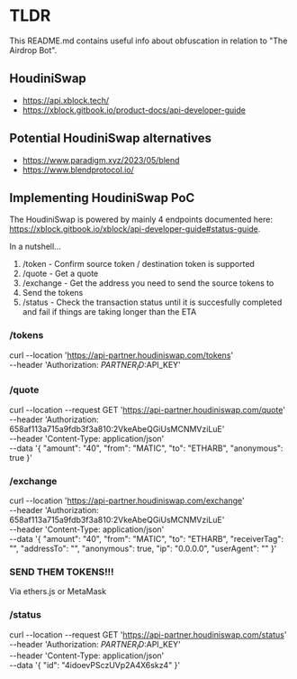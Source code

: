 # TLDR

This README.md contains useful info about obfuscation in relation to "The Airdrop Bot".

## HoudiniSwap

- https://api.xblock.tech/
- https://xblock.gitbook.io/product-docs/api-developer-guide

## Potential HoudiniSwap alternatives

- https://www.paradigm.xyz/2023/05/blend
- https://www.blendprotocol.io/

## Implementing HoudiniSwap PoC

The HoudiniSwap is powered by mainly 4 endpoints documented here: https://xblock.gitbook.io/xblock/api-developer-guide#status-guide.

In a nutshell...

1. /token - Confirm source token / destination token is supported
1. /quote - Get a quote
1. /exchange - Get the address you need to send the source tokens to
1. Send the tokens
1. /status - Check the transaction status until it is succesfully completed and fail if things are taking longer than the ETA

### /tokens

curl --location 'https://api-partner.houdiniswap.com/tokens' \
--header 'Authorization: $PARTNER_ID:$API_KEY'

### /quote

curl --location --request GET 'https://api-partner.houdiniswap.com/quote' \
--header 'Authorization: 658af113a715a9fdb3f3a810:2VkeAbeQGiUsMCNMVziLuE' \
--header 'Content-Type: application/json' \
--data '{
    "amount": "40",
    "from": "MATIC",
    "to": "ETHARB",
    "anonymous": true
}'

### /exchange

curl --location 'https://api-partner.houdiniswap.com/exchange' \
--header 'Authorization: 658af113a715a9fdb3f3a810:2VkeAbeQGiUsMCNMVziLuE' \
--header 'Content-Type: application/json' \
--data '{
    "amount": "40",
    "from": "MATIC",
    "to": "ETHARB",
    "receiverTag": "",
    "addressTo": "",
    "anonymous": true,
    "ip": "0.0.0.0",
    "userAgent": ""
}'

### SEND THEM TOKENS!!!

Via ethers.js or MetaMask

### /status

curl --location --request GET 'https://api-partner.houdiniswap.com/status' \
--header 'Authorization: $PARTNER_ID:$API_KEY' \
--header 'Content-Type: application/json' \
--data '{
    "id": "4idoevPSczUVp2A4X6skz4"
}'